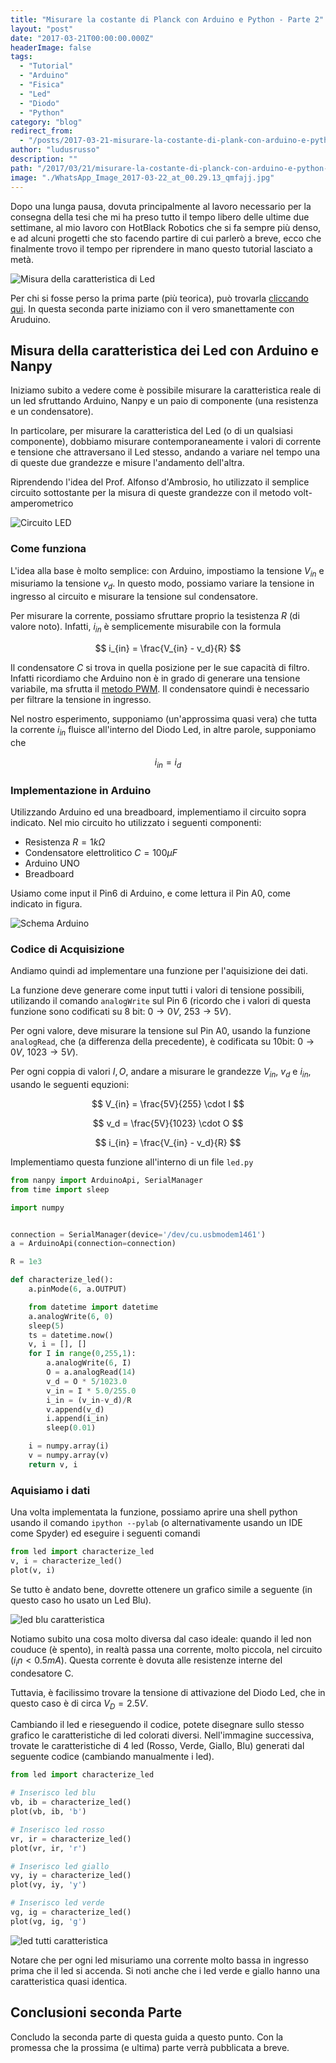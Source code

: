 ```yaml
---
title: "Misurare la costante di Planck con Arduino e Python - Parte 2"
layout: "post"
date: "2017-03-21T00:00:00.000Z"
headerImage: false
tags:
  - "Tutorial"
  - "Arduino"
  - "Fisica"
  - "Led"
  - "Diodo"
  - "Python"
category: "blog"
redirect_from:
  - "/posts/2017-03-21-misurare-la-costante-di-plank-con-arduino-e-python-parte-2"
author: "ludusrusso"
description: ""
path: "/2017/03/21/misurare-la-costante-di-planck-con-arduino-e-python-parte-2/"
image: "./WhatsApp_Image_2017-03-22_at_00.29.13_qmfajj.jpg"
---
```


Dopo una lunga pausa, dovuta principalmente al lavoro necessario per la consegna della tesi che mi ha preso tutto il tempo libero delle ultime due settimane, al mio lavoro con HotBlack Robotics che si fa sempre più denso, e ad alcuni progetti che sto facendo partire di cui parlerò a breve, ecco che finalmente trovo il tempo per riprendere in mano questo tutorial lasciato a metà.

![Misura della caratteristica di Led](./WhatsApp_Image_2017-03-22_at_00.29.13_qmfajj.jpg)

Per chi si fosse perso la prima parte (più teorica), può trovarla [cliccando qui](http://www.ludusrusso.cc/posts/2017-02-22-misurare-la-costante-di-plank-con-arduino-e-python-parte-1). In questa seconda parte iniziamo con il vero smanettamente con Aruduino.

## Misura della caratteristica dei Led con Arduino e Nanpy

Iniziamo subito a vedere come è possibile misurare la caratteristica reale di un led sfruttando Arduino, Nanpy e un paio di componente (una resistenza e un condensatore).

In particolare, per misurare la caratteristica del Led (o di un qualsiasi componente), dobbiamo misurare contemporaneamente i valori di corrente e tensione che attraversano il Led stesso, andando a variare nel tempo una di queste due grandezze e misure l'andamento dell'altra.

Riprendendo l'idea del Prof. Alfonso d'Ambrosio, ho utilizzato il semplice circuito sottostante per la misura di queste grandezze con il metodo volt-amperometrico

![Circuito LED](./citcuito_jhoxnp.png)

### Come funziona

L'idea alla base è molto semplice: con Arduino, impostiamo la tensione $V_{in}$ e misuriamo la tensione $v_d$. In questo modo, possiamo variare la tensione in ingresso al circuito e misurare la tensione sul condensatore.

Per misurare la corrente, possiamo sfruttare proprio la tesistenza $R$ (di valore noto). Infatti, $i_{in}$ è semplicemente misurabile con la formula

$$
i_{in} = \frac{V_{in} - v_d}{R}
$$

Il condensatore $C$ si trova in quella posizione per le sue capacità di filtro. Infatti ricordiamo che Arduino non è in grado di generare una tensione variabile, ma sfrutta il [metodo PWM](https://it.wikipedia.org/wiki/Pulse-width_modulation). Il condensatore quindi è necessario per filtrare la tensione in ingresso.

Nel nostro esperimento, supponiamo (un'approssima quasi vera) che tutta la corrente $i_{in}$ fluisce all'interno del Diodo Led, in altre parole, supponiamo che

$$
i_{in} = i_d
$$

### Implementazione in Arduino

Utilizzando Arduino ed una breadboard, implementiamo il circuito sopra indicato. Nel mio circuito ho utilizzato i seguenti componenti:

- Resistenza $R=1k\Omega$
- Condensatore elettrolitico $C=100\mu F$
- Arduino UNO
- Breadboard

Usiamo come input il Pin6 di Arduino, e come lettura il Pin A0, come indicato in figura.

![Schema Arduino](./ledmeas_w1obv6.png)

### Codice di Acquisizione

Andiamo quindi ad implementare una funzione per l'aquisizione dei dati.

La funzione deve generare come input tutti i valori di tensione possibili, utilizando il comando `analogWrite` sul Pin 6 (ricordo che i valori di questa funzione sono codificati su 8 bit: $0 \rightarrow 0V$, $253 \rightarrow 5V$).

Per ogni valore, deve misurare la tensione sul Pin A0, usando la funzione `analogRead`, che (a differenza della precedente), è codificata su 10bit: $0 \rightarrow 0V$, $1023 \rightarrow 5V$).

Per ogni coppia di valori $I, O$, andare a misurare le grandezze $V_{in}$, $v_d$ e $i_{in}$, usando le seguenti equzioni:

$$
V_{in} = \frac{5V}{255} \cdot I
$$

$$
v_d = \frac{5V}{1023} \cdot O
$$

$$
i_{in} = \frac{V_{in} - v_d}{R}
$$

Implementiamo questa funzione all'interno di un file `led.py`

```python
from nanpy import ArduinoApi, SerialManager
from time import sleep

import numpy


connection = SerialManager(device='/dev/cu.usbmodem1461')
a = ArduinoApi(connection=connection)

R = 1e3

def characterize_led():
    a.pinMode(6, a.OUTPUT)

    from datetime import datetime
    a.analogWrite(6, 0)
    sleep(5)
    ts = datetime.now()
    v, i = [], []
    for I in range(0,255,1):
        a.analogWrite(6, I)
        O = a.analogRead(14)
        v_d = O * 5/1023.0
        v_in = I * 5.0/255.0
        i_in = (v_in-v_d)/R
        v.append(v_d)
        i.append(i_in)
        sleep(0.01)

    i = numpy.array(i)
    v = numpy.array(v)
    return v, i
```

### Aquisiamo i dati

Una volta implementata la funzione, possiamo aprire una shell python usando il comando `ipython --pylab` (o alternativamente usando un IDE come Spyder) ed eseguire i seguenti comandi

```python
from led import characterize_led
v, i = characterize_led()
plot(v, i)
```

Se tutto è andato bene, dovrette ottenere un grafico simile a seguente (in questo caso ho usato un Led Blu).

![led blu caratteristica](./ledblue_ezorqw.png)

Notiamo subito una cosa molto diversa dal caso ideale: quando il led non couduce (è spento), in realtà passa una corrente, molto piccola, nel circuito ($i_in < 0.5mA$). Questa corrente è dovuta alle resistenze interne del condesatore C.

Tuttavia, è facilissimo trovare la tensione di attivazione del Diodo Led, che in questo caso è di circa $V_D = 2.5V$.

Cambiando il led e rieseguendo il codice, potete disegnare sullo stesso grafico le caratteristiche di led colorati diversi. Nell'immagine successiva, trovate le caratteristiche di 4 led (Rosso, Verde, Giallo, Blu) generati dal seguente codice (cambiando manualmente i led).

```python
from led import characterize_led

# Inserisco led blu
vb, ib = characterize_led()
plot(vb, ib, 'b')

# Inserisco led rosso
vr, ir = characterize_led()
plot(vr, ir, 'r')

# Inserisco led giallo
vy, iy = characterize_led()
plot(vy, iy, 'y')

# Inserisco led verde
vg, ig = characterize_led()
plot(vg, ig, 'g')
```

![led tutti caratteristica](./leds_klmwzq.png)

Notare che per ogni led misuriamo una corrente molto bassa in ingresso prima che il led si accenda. Si noti anche che i led verde e giallo hanno una caratteristica quasi identica.

## Conclusioni seconda Parte

Concludo la seconda parte di questa guida a questo punto. Con la promessa che la prossima (e ultima) parte verrà pubblicata a breve.
